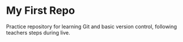 # My First Repo

Practice repository for learning Git and basic version control, following teachers steps during live.
